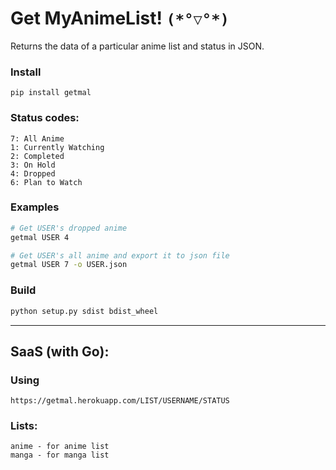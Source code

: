 # Get MyAnimeList! `(*°▽°*)`
Returns the data of a particular anime list and status in JSON.

### Install
`pip install getmal`

### Status codes:
```
7: All Anime
1: Currently Watching
2: Completed
3: On Hold
4: Dropped
6: Plan to Watch
```

### Examples
```bash
# Get USER's dropped anime
getmal USER 4

# Get USER's all anime and export it to json file
getmal USER 7 -o USER.json
```

### Build
```bash
python setup.py sdist bdist_wheel
```

-----------------

## SaaS (with Go):
### Using
`https://getmal.herokuapp.com/LIST/USERNAME/STATUS`

### Lists:
```
anime - for anime list
manga - for manga list
```
